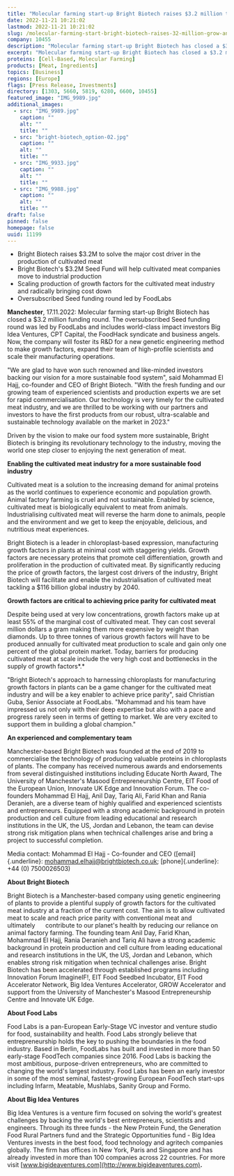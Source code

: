 ```yaml
---
title: "Molecular farming start-up Bright Biotech raises $3.2 million to grow and scale"
date: 2022-11-21 10:21:02
lastmod: 2022-11-21 10:21:02
slug: /molecular-farming-start-bright-biotech-raises-32-million-grow-and-scale
company: 10455
description: "Molecular farming start-up Bright Biotech has closed a $3.2 million funding round. The oversubscribed Seed funding round was led by FoodLabs and includes world-class impact investors Big Idea Ventures, CPT Capital, the FoodHack syndicate and business angels."
excerpt: "Molecular farming start-up Bright Biotech has closed a $3.2 million funding round. The oversubscribed Seed funding round was led by FoodLabs and includes world-class impact investors Big Idea Ventures, CPT Capital, the FoodHack syndicate and business angels."
proteins: [Cell-Based, Molecular Farming]
products: [Meat, Ingredients]
topics: [Business]
regions: [Europe]
flags: [Press Release, Investments]
directory: [1303, 5660, 5819, 6280, 6600, 10455]
featured_image: "IMG_9989.jpg"
additional_images:
  - src: "IMG_9989.jpg"
    caption: ""
    alt: ""
    title: ""
  - src: "bright-biotech_option-02.jpg"
    caption: ""
    alt: ""
    title: ""
  - src: "IMG_9933.jpg"
    caption: ""
    alt: ""
    title: ""
  - src: "IMG_9988.jpg"
    caption: ""
    alt: ""
    title: ""
draft: false
pinned: false
homepage: false
uuid: 11199
---
```

-   Bright Biotech raises \$3.2M to solve the major cost driver in the
    production of cultivated meat
-   Bright Biotech's \$3.2M Seed Fund will help cultivated meat
    companies move to industrial production
-   Scaling production of growth factors for the cultivated meat
    industry and radically bringing cost down
-   Oversubscribed Seed funding round led by FoodLabs

**Manchester**, 17.11.2022: Molecular farming start-up Bright Biotech
has closed a \$3.2 million funding round. The oversubscribed Seed
funding round was led by FoodLabs and includes world-class impact
investors Big Idea Ventures, CPT Capital, the FoodHack syndicate and
business angels. Now, the company will foster its R&D for a new genetic
engineering method to make growth factors, expand their team of
high-profile scientists and scale their manufacturing operations.

"We are glad to have won such renowned and like-minded investors backing
our vision for a more sustainable food system", said Mohammad El Hajj,
co-founder and CEO of Bright Biotech. "With the fresh funding and our
growing team of experienced scientists and production experts we are set
for rapid commercialisation. Our technology is very timely for the
cultivated meat industry, and we are thrilled to be working with our
partners and investors to have the first products from our robust,
ultra-scalable and sustainable technology available on the market in
2023."

Driven by the vision to make our food system more sustainable, Bright
Biotech is bringing its revolutionary technology to the industry, moving
the world one step closer to enjoying the next generation of meat.

**Enabling the cultivated meat industry for a more sustainable food
industry**

Cultivated meat is a solution to the increasing demand for animal
proteins as the world continues to experience economic and population
growth. Animal factory farming is cruel and not sustainable. Enabled by
science, cultivated meat is biologically equivalent to meat from
animals. Industrialising cultivated meat will reverse the harm done to
animals, people and the environment and we get to keep the enjoyable,
delicious, and nutritious meat experiences.

Bright Biotech is a leader in chloroplast-based expression,
manufacturing growth factors in plants at minimal cost with staggering
yields. Growth factors are necessary proteins that promote cell
differentiation, growth and proliferation in the production of
cultivated meat. By significantly reducing the price of growth factors,
the largest cost drivers of the industry, Bright Biotech will facilitate
and enable the industrialisation of cultivated meat tackling a \$116
billion global industry by 2040.

**Growth factors are critical to achieving price parity for cultivated
meat**

Despite being used at very low concentrations, growth factors make up at
least 55% of the marginal cost of cultivated meat. They can cost several
million dollars a gram making them more expensive by weight than
diamonds. Up to three tonnes of various growth factors will have to be
produced annually for cultivated meat production to scale and gain only
one percent of the global protein market. Today, barriers for producing
cultivated meat at scale include the very high cost and bottlenecks in
the supply of growth factors*.*

"Bright Biotech\'s approach to harnessing chloroplasts for manufacturing
growth factors in plants can be a game changer for the cultivated meat
industry and will be a key enabler to achieve price parity", said
Christian Guba, Senior Associate at FoodLabs. "Mohammad and his team
have impressed us not only with their deep expertise but also with a
pace and progress rarely seen in terms of getting to market. We are very
excited to support them in building a global champion."

**An experienced and complementary team**

Manchester-based Bright Biotech was founded at the end of 2019 to
commercialise the technology of producing valuable proteins in
chloroplasts of plants. The company has received numerous awards and
endorsements from several distinguished institutions including Educate
North Award, The University of Manchester's Masood Entrepreneurship
Centre, EIT Food of the European Union, Innovate UK Edge and Innovation
Forum. The co-founders Mohammad El Hajj, Anil Day, Tariq Ali, Farid Khan
and Rania Deranieh, are a diverse team of highly qualified and
experienced scientists and entrepreneurs. Equipped with a strong
academic background in protein production and cell culture from leading
educational and research institutions in the UK, the US, Jordan and
Lebanon, the team can devise strong risk mitigation plans when technical
challenges arise and bring a project to successful completion.

Media contact: Mohammad El Hajj - Co-founder and CEO
([email]{.underline}: <mohammad.elhajj@brightbiotech.co.uk>;
[phone]{.underline}: +44 (0) 7500026503)

**About Bright Biotech**

Bright Biotech is a Manchester-based company using genetic engineering
of plants to provide a plentiful supply of growth factors for the
cultivated meat industry at a fraction of the current cost. The aim is
to allow cultivated meat to scale and reach price parity with
conventional meat and ultimately      contribute to our planet's health
by reducing our reliance on animal factory farming. The founding team
Anil Day, Farid Khan, Mohammad El Hajj, Rania Deranieh and Tariq Ali
have a strong academic background in protein production and cell culture
from leading educational and research institutions in the UK, the US,
Jordan and Lebanon, which enables strong risk mitigation when technical
challenges arise. Bright Biotech has been accelerated through
established programs including Innovation Forum ImagineIF!, EIT Food
Seedbed Incubator, EIT Food Accelerator Network, Big Idea Ventures
Accelerator, GROW Accelerator and support from the University of
Manchester's Masood Entrepreneurship Centre and Innovate UK Edge.

**About Food Labs**

Food Labs is a pan-European Early-Stage VC investor and venture studio
for food, sustainability and health. Food Labs strongly believe that
entrepreneurship holds the key to pushing the boundaries in the food
industry. Based in Berlin, FoodLabs has built and invested in more than
50 early-stage FoodTech companies since 2016. Food Labs is backing the
most ambitious, purpose-driven entrepreneurs, who are committed to
changing the world's largest industry. Food Labs has been an early
investor in some of the most seminal, fastest-growing European FoodTech
start-ups including Infarm, Meatable, Mushlabs, Sanity Group and Formo.

**About Big Idea Ventures**

Big Idea Ventures is a venture firm focused on solving the world\'s
greatest challenges by backing the world\'s best entrepreneurs,
scientists and engineers. Through its three funds - the New Protein
Fund, the Generation Food Rural Partners fund and the Strategic
Opportunities fund - Big Idea Ventures invests in the best food, food
technology and agritech companies globally. The firm has offices in New
York, Paris and Singapore and has already invested in more than 100
companies across 22 countries. For more visit
[www.bigideaventures.com](http://www.bigideaventures.com)**.**
